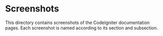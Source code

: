# Screenshots

This directory contains screenshots of the CodeIgniter documentation pages.
Each screenshot is named according to its section and subsection.